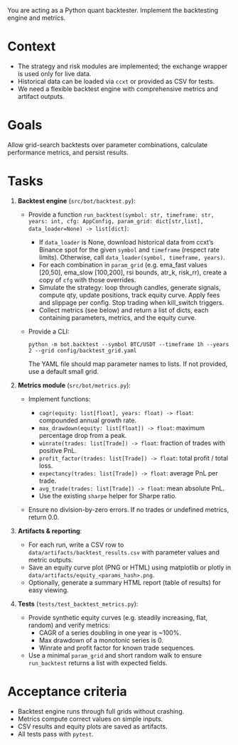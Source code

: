 You are acting as a Python quant backtester. Implement the backtesting engine and metrics.

# Context
- The strategy and risk modules are implemented; the exchange wrapper is used only for live data.
- Historical data can be loaded via `ccxt` or provided as CSV for tests.
- We need a flexible backtest engine with comprehensive metrics and artifact outputs.

# Goals
Allow grid-search backtests over parameter combinations, calculate performance metrics, and persist results.

# Tasks
1. **Backtest engine** (`src/bot/backtest.py`):
   - Provide a function `run_backtest(symbol: str, timeframe: str, years: int, cfg: AppConfig, param_grid: dict[str,list], data_loader=None) -> list[dict]`:
     * If `data_loader` is None, download historical data from ccxt’s Binance spot for the given `symbol` and `timeframe` (respect rate limits). Otherwise, call `data_loader(symbol, timeframe, years)`.
     * For each combination in `param_grid` (e.g. ema_fast values [20,50], ema_slow [100,200], rsi bounds, atr_k, risk_rr), create a copy of `cfg` with those overrides.
     * Simulate the strategy: loop through candles, generate signals, compute qty, update positions, track equity curve. Apply fees and slippage per config. Stop trading when kill_switch triggers.
     * Collect metrics (see below) and return a list of dicts, each containing parameters, metrics, and the equity curve.

   - Provide a CLI:  
     ```
     python -m bot.backtest --symbol BTC/USDT --timeframe 1h --years 2 --grid config/backtest_grid.yaml
     ```
     The YAML file should map parameter names to lists. If not provided, use a default small grid.

2. **Metrics module** (`src/bot/metrics.py`):
   - Implement functions:
     * `cagr(equity: list[float], years: float) -> float`: compounded annual growth rate.
     * `max_drawdown(equity: list[float]) -> float`: maximum percentage drop from a peak.
     * `winrate(trades: list[Trade]) -> float`: fraction of trades with positive PnL.
     * `profit_factor(trades: list[Trade]) -> float`: total profit / total loss.
     * `expectancy(trades: list[Trade]) -> float`: average PnL per trade.
     * `avg_trade(trades: list[Trade]) -> float`: mean absolute PnL.
     * Use the existing `sharpe` helper for Sharpe ratio.

   - Ensure no division-by-zero errors. If no trades or undefined metrics, return 0.0.

3. **Artifacts & reporting**:
   - For each run, write a CSV row to `data/artifacts/backtest_results.csv` with parameter values and metric outputs.
   - Save an equity curve plot (PNG or HTML) using matplotlib or plotly in `data/artifacts/equity_<params_hash>.png`.
   - Optionally, generate a summary HTML report (table of results) for easy viewing.

4. **Tests** (`tests/test_backtest_metrics.py`):
   - Provide synthetic equity curves (e.g. steadily increasing, flat, random) and verify metrics:
     * CAGR of a series doubling in one year is ~100%.
     * Max drawdown of a monotonic series is 0.
     * Winrate and profit factor for known trade sequences.
   - Use a minimal `param_grid` and short random walk to ensure `run_backtest` returns a list with expected fields.

# Acceptance criteria
- Backtest engine runs through full grids without crashing.
- Metrics compute correct values on simple inputs.
- CSV results and equity plots are saved as artifacts.
- All tests pass with `pytest`.
